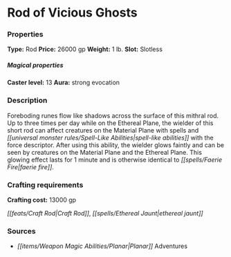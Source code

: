 ﻿---
Title: "Rod of Vicious Ghosts"
Type: "Rod"
Price: "26000 gp"
Weight: "1 lb."
Slot: "Slotless"
Caster level: "13"
Aura: "strong evocation"
Description: |
  "Foreboding runes flow like shadows across the surface of this mithral rod. Up to three times per day while on the Ethereal Plane, the wielder of this short rod can affect creatures on the Material Plane with spells and spell-like abilities with the force descriptor. After using this ability, the wielder glows faintly and can be seen by creatures on the Material Plane and the Ethereal Plane. This glowing effect lasts for 1 minute and is otherwise identical to _faerie fire_."
Crafting cost: "13000 gp"
Sources: "['Planar Adventures']"
---

# Rod of Vicious Ghosts

### Properties

**Type:** Rod **Price:** 26000 gp **Weight:** 1 lb. **Slot:** Slotless

##### Magical properties

**Caster level:** 13 **Aura:** strong evocation

### Description

Foreboding runes flow like shadows across the surface of this mithral rod. Up to three times per day while on the Ethereal Plane, the wielder of this short rod can affect creatures on the Material Plane with spells and _[[universal monster rules/Spell-Like Abilities|spell-like abilities]]_ with the force descriptor. After using this ability, the wielder glows faintly and can be seen by creatures on the Material Plane and the Ethereal Plane. This glowing effect lasts for 1 minute and is otherwise identical to _[[spells/Faerie Fire|faerie fire]]_.

### Crafting requirements

**Crafting cost:** 13000 gp

_[[feats/Craft Rod|Craft Rod]]_, _[[spells/Ethereal Jaunt|ethereal jaunt]]_

### Sources

* _[[items/Weapon Magic Abilities/Planar|Planar]]_ Adventures